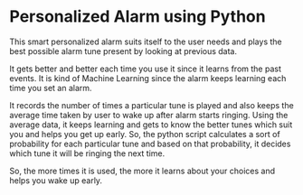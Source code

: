 # Personalized Alarm using Python
This smart personalized alarm suits itself to the user needs and plays the best possible alarm tune present by looking at previous data.

It gets better and better each time you use it since it learns from the past events. It is kind of Machine Learning since the alarm keeps learning each time you set an alarm.

It records the number of times a particular tune is played and also keeps the average time taken by user to wake up after alarm starts ringing. Using the average data, it keeps learning and gets to know the better tunes which suit you and helps you get up early. So, the python script calculates a sort of probability for each particular tune and based on that probability, it decides which tune it will be ringing the next time.

So, the more times it is used, the more it learns about your choices and helps you wake up early.
